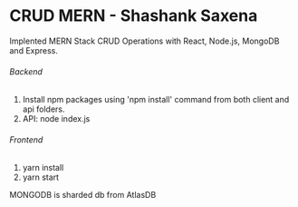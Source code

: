 # CRUD MERN - Shashank Saxena
Implented MERN Stack CRUD Operations with React, Node.js, MongoDB and Express.

###### Backend
 1. Install npm packages using 'npm install' command from both client and api folders.
 2. API: node index.js


###### Frontend

1. yarn install
2. yarn start

MONGODB is sharded db from AtlasDB

